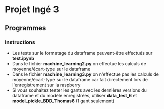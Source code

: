 # Projet Ingé 3

## Programmes

### Instructions
- Les tests sur le formatage du dataframe peuvent-être effectués sur **test.ipynb**
- Dans le fichier **machine_learning2.py** on effectue les calculs de moyenne/écart-type sur le dataframe
- Dans le fichier **machine_learning3.py** on n'effectue pas les calculs de moyenne/écart-type sur le dataframe car fait directement lors de l'enregistrement sur la raspberry
- Si vous souhaitez tester les gants avec les dernières versions du dataframe et du modèle enregistrées, utiliser **data_test_6** et **model_pickle_BDD_Thomas6** (1 gant seulement)

